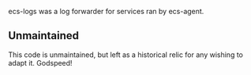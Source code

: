 ecs-logs was a log forwarder for services ran by ecs-agent.

## Unmaintained

This code is unmaintained, but left as a historical relic for any wishing to adapt it. Godspeed!